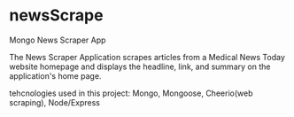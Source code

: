 # newsScrape

Mongo News Scraper App

The News Scraper Application scrapes articles from a Medical News Today website homepage and displays the headline, link, and summary on the application's home page. 

tehcnologies used in this project: Mongo, Mongoose, Cheerio(web scraping), Node/Express
